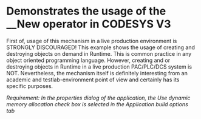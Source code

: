 # Demonstrates the usage of the __New operator in CODESYS V3

First of, usage of this mechanism in a live production environment is STRONGLY DISCOURAGED!
This example shows the usage of creating and destroying objects on demand in Runtime. This is common practice in any object oriented programming language. However, creating and or destroying objects in Runtime in a live production PAC/PLC/DCS system is NOT. Nevertheless, the mechanism itself is definitely interesting from an academic and testlab-environment point of view and certainly has its specific purposes.

*Requirement: In the properties dialog of the application, the Use dynamic memory allocation check box is selected in the Application build options tab*
